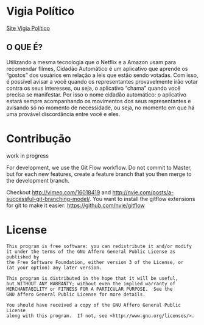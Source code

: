 Vigia Político
==============

[Site Vigia Político](www.vigiapolitico.com.br)

O QUE É?
--------

Utilizando a mesma tecnologia que o Netflix e a Amazon usam para recomendar filmes, Cidadão Automático é um aplicativo que aprende os “gostos” dos usuários em relação a leis que estão sendo votadas. Com isso, é possível avisar a você quando os representantes provavelmente irão votar contra os seus interesses, ou seja, o aplicativo “chama” quando você precisa se manifestar. Por isso o nome cidadão automático: o aplicativo estará sempre acompanhando os movimentos dos seus representantes e avisando só no momento de necessidade, ou seja, no momento em que há uma provável discordância entre você e eles.


Contribução
===========

work in progress

For development, we use the Git Flow workflow. Do not commit to Master, but for each new features, create a feature branch that you then merge to the development branch.

Checkout http://vimeo.com/16018419 and http://nvie.com/posts/a-successful-git-branching-model/. You want to install the gitflow extensions for git to make it easier: https://github.com/nvie/gitflow

License
=======

    This program is free software: you can redistribute it and/or modify
    it under the terms of the GNU Affero General Public License as published by
    the Free Software Foundation, either version 3 of the License, or
    (at your option) any later version.

    This program is distributed in the hope that it will be useful,
    but WITHOUT ANY WARRANTY; without even the implied warranty of
    MERCHANTABILITY or FITNESS FOR A PARTICULAR PURPOSE.  See the
    GNU Affero General Public License for more details.

    You should have received a copy of the GNU Affero General Public License
    along with this program.  If not, see <http://www.gnu.org/licenses/>.
